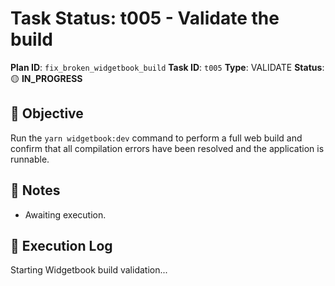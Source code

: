 # Task Status: t005 - Validate the build

**Plan ID**: `fix_broken_widgetbook_build`
**Task ID**: `t005`
**Type**: VALIDATE
**Status**: 🟡 **IN_PROGRESS**

## 🎯 **Objective**
Run the `yarn widgetbook:dev` command to perform a full web build and confirm that all compilation errors have been resolved and the application is runnable.

## 📝 **Notes**
- Awaiting execution.

## 🚀 **Execution Log**
Starting Widgetbook build validation... 